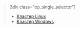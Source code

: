 > [!div class="op_single_selector"]
> * [Кластер Linux](../articles/hdinsight/hdinsight-use-oozie-linux-mac.md)
> * [Кластер Windows](../articles/hdinsight/hdinsight-use-oozie.md)
> 
> 



<!--HONumber=Nov16_HO3-->


